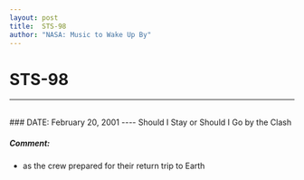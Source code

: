 ```yaml
---
layout: post
title:  STS-98
author: "NASA: Music to Wake Up By"
---
```


# STS-98
----
<br/>
### DATE: February 20, 2001
----
Should I Stay or Should I Go by the Clash

##### Comment:
* as the crew prepared for their return trip to Earth
